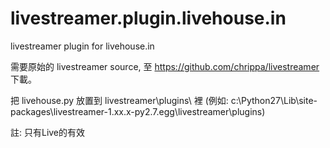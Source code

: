 # livestreamer.plugin.livehouse.in
livestreamer plugin for livehouse.in

需要原始的 livestreamer source, 至 https://github.com/chrippa/livestreamer 下載。

把 livehouse.py 放置到 livestreamer\plugins\ 裡 (例如: c:\Python27\Lib\site-packages\livestreamer-1.xx.x-py2.7.egg\livestreamer\plugins\)

註: 只有Live的有效
